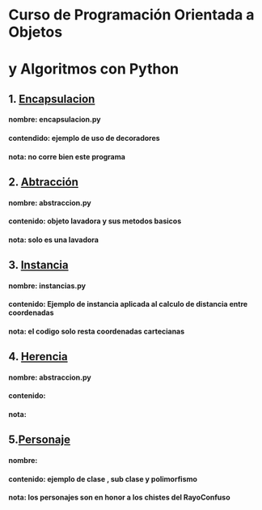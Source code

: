 # Curso de Programación Orientada a Objetos
# y Algoritmos con Python

## 1. [Encapsulacion](https://github.com/nazousagimhou/data-science-platzi/blob/master/02-POO/encapsulacion.py)
#### nombre: encapsulacion.py
#### contendido: ejemplo de uso de decoradores 
#### nota: no corre bien este programa

## 2. [Abtracción](https://github.com/nazousagimhou/data-science-platzi/blob/master/02-POO/abstraccion.py)

#### nombre: abstraccion.py 
#### contenido: objeto lavadora y sus metodos basicos
#### nota: solo es una lavadora

## 3. [Instancia](https://github.com/nazousagimhou/data-science-platzi/blob/master/02-POO/instancias.py)

#### nombre: instancias.py 
#### contenido: Ejemplo de instancia aplicada al calculo de distancia entre coordenadas
#### nota: el codigo solo resta coordenadas cartecianas

## 4. [Herencia]()

#### nombre: abstraccion.py 
#### contenido:
#### nota:

## 5.[Personaje]()

#### nombre:
#### contenido: ejemplo de clase , sub clase y polimorfismo
#### nota: los personajes son en honor a los chistes del RayoConfuso